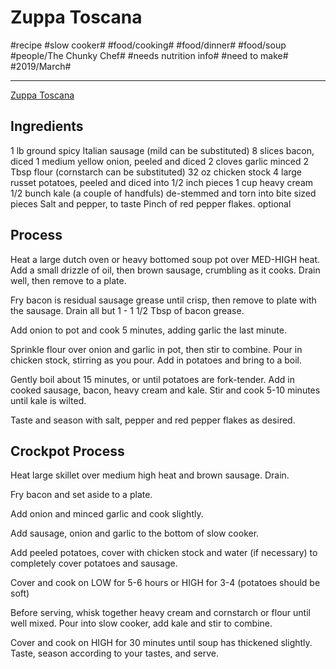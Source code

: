# Zuppa Toscana
#recipe #slow cooker# #food/cooking# #food/dinner# #food/soup #people/The Chunky Chef# #needs nutrition info# #need to make# #2019/March#
- - - -
[Zuppa Toscana](http://www.thechunkychef.com/slow-cooker-zuppa-toscana/)

## Ingredients
1 lb ground spicy Italian sausage (mild can be substituted)
8 slices bacon, diced
1 medium yellow onion, peeled and diced
2 cloves garlic minced
2 Tbsp flour (cornstarch can be substituted)
32 oz chicken stock
4 large russet potatoes, peeled and diced into 1/2 inch pieces
1 cup heavy cream
1/2 bunch kale (a couple of handfuls) de-stemmed and torn into bite sized pieces
Salt and pepper, to taste
Pinch of red pepper flakes. optional

## Process
Heat a large dutch oven or heavy bottomed soup pot over MED-HIGH heat.  Add a small drizzle of oil, then brown sausage, crumbling as it cooks.  Drain well, then remove to a plate.

Fry bacon is residual sausage grease until crisp, then remove to plate with the sausage.  Drain all but 1 - 1 1/2 Tbsp of bacon grease.

Add onion to pot and cook 5 minutes, adding garlic the last minute.  

Sprinkle flour over onion and garlic in pot, then stir to combine.  Pour in chicken stock, stirring as you pour.  Add in potatoes and bring to a boil.

Gently boil about 15 minutes, or until potatoes are fork-tender.  Add in cooked sausage, bacon, heavy cream and kale.  Stir and cook 5-10 minutes until kale is wilted.

Taste and season with salt, pepper and red pepper flakes as desired.

## Crockpot Process
Heat large skillet over medium high heat and brown sausage.  Drain.

Fry bacon and set aside to a plate.

Add onion and minced garlic and cook slightly.

Add sausage, onion and garlic to the bottom of slow cooker.

Add peeled potatoes, cover with chicken stock and water (if necessary) to completely cover potatoes and sausage.

Cover and cook on LOW for 5-6 hours or HIGH for 3-4 (potatoes should be soft)

Before serving, whisk together heavy cream and cornstarch or flour until well mixed. Pour into slow cooker, add kale and stir to combine.

Cover and cook on HIGH for 30 minutes until soup has thickened slightly.
Taste, season according to your tastes, and serve.

